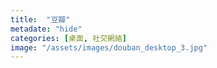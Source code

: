 ```yaml
---
title:  "豆瓣"
metadate: "hide"
categories: [桌面, 社交網絡]
image: "/assets/images/douban_desktop_3.jpg"
---
```

